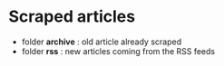 # Scraped articles

- folder **archive** : old article already scraped
- folder **rss** : new articles coming from the RSS feeds